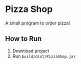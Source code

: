 # Pizza Shop
A small program to order pizza!

## How to Run
1. Download project
2. Run `build/dist/PizzaShop.jar`
